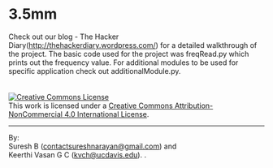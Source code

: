 # 3.5mm
Check out our blog - The Hacker Diary(http://thehackerdiary.wordpress.com/) for a detailed walkthrough of the project. The basic code used for the project was freqRead.py which prints out the frequency value. For additional modules to be used for specific application check out additionalModule.py. 
<br>
<br>
<br>
<a rel="license" href="http://creativecommons.org/licenses/by-nc/4.0/"><img alt="Creative Commons License" style="border-width:0" src="https://i.creativecommons.org/l/by-nc/4.0/88x31.png" /></a><br />This work is licensed under a <a rel="license" href="http://creativecommons.org/licenses/by-nc/4.0/">Creative Commons Attribution-NonCommercial 4.0 International License</a>.

---
By: <br>
Suresh B (contactsureshnarayan@gmail.com) and <br>
Keerthi Vasan G C (kvch@ucdavis.edu). . 


